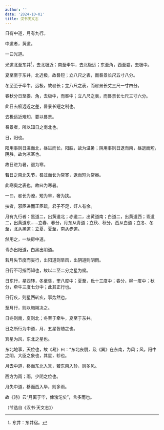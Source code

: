 ```yaml
---
author: ''
date: '2024-10-01'
title: 汉书天文志
---
```


日有中道，月有九行。

中道者，黄道。

一曰光道。

光道北至东井[^1]，去北极近；南至牵牛，去北极远；东至角，西至娄，去极中。

夏至至于东井，北近极，故晷短；立八尺之表，而晷景长尺五寸八分。

冬至至于牵牛，远极，故晷长；立八尺之表，而晷景长丈三尺一寸四分。

春秋分日至娄、角，去极中，而晷中；立八尺之表，而晷景长七尺三寸六分。

此日去极远近之差，晷景长短之制也。

去极远近难知，要以晷景。

晷景者，所以知日之南北也。

日，阳也。

阳用事则日进而北，昼进而长，阳胜，故为温暑；阴用事则日退而南，昼退而短，阴胜，故为凉寒也。

故日进为暑，退为寒。

若日之南北失节，晷过而长为常寒，退而短为常奥。

此寒奥之表也，故曰为寒暑。

一曰，晷长为潦，短为旱，奢为扶。

扶者，邪臣进而正臣疏，君子不足，奸人有余。

月有九行者：黑道二，出黄道北；赤道二，出黄道南；白道二，出黄道西；青道二，出黄道东……立春、春分，月东从青道；立秋、秋分，西从白道；立冬、冬至，北从黑道；立夏、夏至，南从赤道。

然用之，一块房中道。

青赤出阳道，白黑出阴道。

若月失节度而妄行，出阳道则旱风，出阴道则阴雨。

日行不可指而知也，故以二至二分之星为候。

日东行，星西转，冬至昏，奎八度中；夏至，氐十三度中；春分，柳一度中；秋分，牵牛三度七分中；此其正行也。

日行疾，则星西转疾，事势然也。

至月行，则以晦朔决之。

日冬则南，夏则北；冬至于牵牛，夏至于东井。

日之所行为中道，月、五星皆随之也。

箕星为风，东北之星也。

东北地事，天位也，故《易》曰：“东北丧朋，及《巽》在东南，为风；风，阳中之阴，大臣之象也，其星，轸也。

月去中道，移而东北入箕，若东南入轸，则多风。

西方为雨；雨，少阴之位也。

月失中道，移而西入毕，则多雨。

故《诗》云“月离于毕，俾滂沱矣”，言多雨也。

（节选自《汉书·天文志》）

[^1]: 东井：东井宿。
